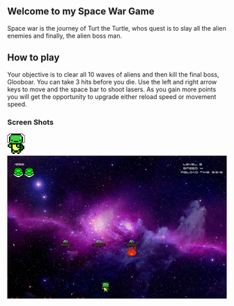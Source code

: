 ## Welcome to my Space War Game
Space war is the journey of Turt the Turtle, whos quest is to slay all the alien enemies and finally, the alien boss man.

## How to play
Your objective is to clear all 10 waves of aliens and then kill the final boss, Glooboar. 
You can take 3 hits before you die.
Use the left and right arrow keys to move and the space bar to shoot lasers.
As you gain more points you will get the opportunity to upgrade either reload speed or movement speed.

### Screen Shots

![alt text](https://raw.githubusercontent.com/fieldsparrow2629/space_war/master/pics/turt.png)
![alt text](https://raw.githubusercontent.com/fieldsparrow2629/space_war/master/screenshots/capture1.JPG)

